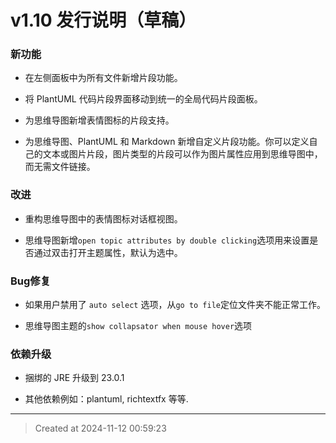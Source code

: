 # v1.10 发行说明（草稿）

### 新功能

* 在左侧面板中为所有文件新增片段功能。

* 将 PlantUML 代码片段界面移动到统一的全局代码片段面板。

* 为思维导图新增表情图标的片段支持。

* 为思维导图、PlantUML 和 Markdown 新增自定义片段功能。你可以定义自己的文本或图片片段，图片类型的片段可以作为图片属性应用到思维导图中，而无需文件链接。


### 改进

* 重构思维导图中的表情图标对话框视图。

* 思维导图新增`open topic attributes by double clicking`选项用来设置是否通过双击打开主题属性，默认为选中。


### Bug修复

* 如果用户禁用了 `auto select` 选项，从`go to file`定位文件夹不能正常工作。

* 思维导图主题的`show collapsator when mouse hover`选项


### 依赖升级

* 捆绑的 JRE 升级到 23.0.1  

* 其他依赖例如：plantuml, richtextfx 等等.

---
> Created at 2024-11-12 00:59:23
